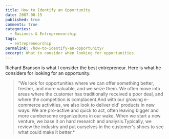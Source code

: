 ```yaml
---
title: How to Identify an Opportunity
date: 2007-08-15
published: true
comments: true
categories:
  - Business & Entrepreneurship
tags:
  - entrepreneurship
permalink: /how-to-identify-an-opportunity/
excerpt: What to consider when looking for opportunities.
---
```

Richard Branson is what I consider the best entrepreneur.  Here is what he considers for looking for an opportunity.

> "We look for opportunities where we can offer something better, fresher, and more valuable, and we seize them. We often move into areas where the customer has traditionally received a poor deal, and where the competition is complacent.And with our growing e-commerce activities, we also look to deliver old' products in new ways. We are pro-active and quick to act, often leaving bigger and more cumbersome organizations in our wake. When we start a new venture, we base it on hard research and analysis.Typically, we review the industry and put ourselves in the customer's shoes to see what could make it better.*
